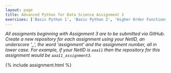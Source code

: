 ```yaml
---
layout: page
title: Advanced Python for Data Science Assignment 3
exercises: ['Basic Python 1', 'Basic Python 2', 'Higher Order Functions 2']
---
```


*All assigments beginning with Assignment 3 are to be submitted via GitHub. Create
a new repository for each assignment using your NetID, an underscore '_', the word
'assignment' and the assignment number, all in lower case. For example, if your 
NetID is `aaa11` then the repository for this assignment would be `aaa11_assignment3`.*

{% include assignment.html %}
